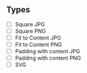 ## Types

- [ ] Square JPG
- [ ] Square PNG
- [ ] Fit to Content JPG
- [ ] Fit to Content PNG
- [ ] Padding with content JPG
- [ ] Padding with content PNG
- [ ] SVG

